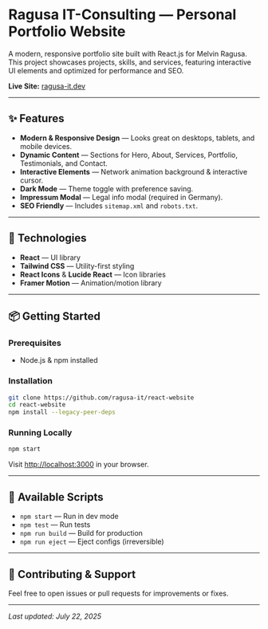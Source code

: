 # Ragusa IT-Consulting — Personal Portfolio Website

A modern, responsive portfolio site built with React.js for Melvin Ragusa. This project showcases projects, skills, and services, featuring interactive UI elements and optimized for performance and SEO.

**Live Site:** [ragusa-it.dev](https://ragusa-it.dev)

---

## ✨ Features

- **Modern & Responsive Design** — Looks great on desktops, tablets, and mobile devices.
- **Dynamic Content** — Sections for Hero, About, Services, Portfolio, Testimonials, and Contact.
- **Interactive Elements** — Network animation background & interactive cursor.
- **Dark Mode** — Theme toggle with preference saving.
- **Impressum Modal** — Legal info modal (required in Germany).
- **SEO Friendly** — Includes `sitemap.xml` and `robots.txt`.

---

## 🚀 Technologies

- **React** — UI library
- **Tailwind CSS** — Utility-first styling
- **React Icons** & **Lucide React** — Icon libraries
- **Framer Motion** — Animation/motion library

---

## 📦 Getting Started

### Prerequisites

- Node.js & npm installed

### Installation

```bash
git clone https://github.com/ragusa-it/react-website
cd react-website
npm install --legacy-peer-deps
```

### Running Locally

```bash
npm start
```

Visit [http://localhost:3000](http://localhost:3000) in your browser.

---

## 📜 Available Scripts

- `npm start` — Run in dev mode
- `npm test` — Run tests
- `npm run build` — Build for production
- `npm run eject` — Eject configs (irreversible)

---

## 🤝 Contributing & Support

Feel free to open issues or pull requests for improvements or fixes.

---

_Last updated: July 22, 2025_